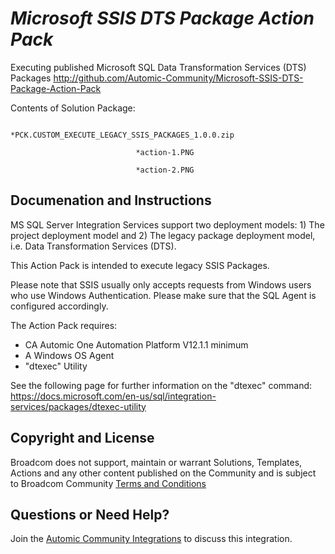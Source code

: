 *Microsoft SSIS DTS Package Action Pack*
=============


Executing published Microsoft SQL Data Transformation Services (DTS) Packages
http://github.com/Automic-Community/Microsoft-SSIS-DTS-Package-Action-Pack

<!-- List of attached files -->
Contents of Solution Package:

						
								*PCK.CUSTOM_EXECUTE_LEGACY_SSIS_PACKAGES_1.0.0.zip
								
								*action-1.PNG
								
								*action-2.PNG
								
						


Documenation and Instructions
---

<p>MS SQL Server Integration Services support two deployment models: 1) The project deployment model and 2) The legacy package deployment model, i.e. Data Transformation Services (DTS).</p>
<p>This Action Pack is intended to execute legacy SSIS Packages.</p>
<p>Please note that SSIS usually only accepts requests from Windows users who use Windows Authentication. Please make sure that the SQL Agent is configured accordingly.</p>
<p>The Action Pack requires:</p>
<ul>
<li>CA Automic One Automation Platform V12.1.1 minimum</li>
<li>A Windows OS Agent</li>
<li>"dtexec" Utility</li>
</ul>
<p>See the following page for further information on the "dtexec" command: <a href="https://docs.microsoft.com/en-us/sql/integration-services/packages/dtexec-utility">https://docs.microsoft.com/en-us/sql/integration-services/packages/dtexec-utility</a></p>

Copyright and License
---

Broadcom does not support, maintain or warrant Solutions, Templates, Actions and any other content published on the Community and is subject to Broadcom Community [Terms and Conditions](https://community.broadcom.com/termsandconditions)


Questions or Need Help? 
---
Join the [Automic Community Integrations](https://community.broadcom.com/communities/community-home?CommunityKey=83e49dd4-b93e-464a-a343-2bb1e51c13ec) to discuss this integration.
